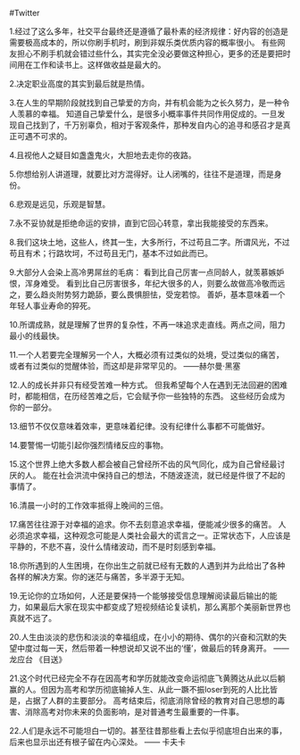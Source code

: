 #Twitter 

1.经过了这么多年，社交平台最终还是遵循了最朴素的经济规律：好内容的创造是需要极高成本的，所以你刷手机时，刷到非娱乐类优质内容的概率很小。 有些网友担心不刷手机就会错过些什么，其实完全没必要做这种担心，更多的还是要把时间用在工作和读书上。这样做收益是最大的。

2.决定职业高度的其实到最后就是热情。

3.在人生的早期阶段就找到自己挚爱的方向，并有机会能为之长久努力，是一种令人羡慕的幸福。 知道自己挚爱什么，是很多小概率事件共同作用促成的。一旦发现自己找到了，千万别辜负，相对于客观条件，那种发自内心的追寻和感召才是真正可遇不可求的。

4.且视他人之疑目如盏盏鬼火，大胆地去走你的夜路。

5.你想给别人讲道理，就要比对方混得好。让人闭嘴的，往往不是道理，而是身份。

6.悲观是远见，乐观是智慧。

7.永不妥协就是拒绝命运的安排，直到它回心转意，拿出我能接受的东西来。

8.我们这块土地，这些人，终其一生，大多所行，不过苟且二字。所谓风光，不过苟且有术；行路坎坷，不过苟且无门，基本不过如此而已。

9.大部分人会染上高冷男屌丝的毛病： 看到比自己厉害一点同龄人，就羡慕嫉妒恨，浑身难受。 看到比自己厉害很多，年纪大很多的人，则要么故做高冷敬而远之，要么趋炎附势努力跪舔，要么畏惧胆怯，受宠若惊。 善妒，基本意味着一个年轻人事业寿命的猝死。

10.所谓成熟，就是理解了世界的复杂性，不再一味追求走直线。两点之间，阻力最小的线最快。

11.一个人若要完全理解另一个人，大概必须有过类似的处境，受过类似的痛苦，或者有过类似的觉醒体验，而这却是非常罕见的。 ——赫尔曼·黑塞

12.人的成长并非只有经受苦难一种方式。 但我希望每个人在遇到无法回避的困难时，都能相信，在历经苦难之后，它会赋予你一些独特的东西。 这些经历会成为你的一部分。

13.细节不仅仅意味着效率，更意味着纪律。没有纪律什么事都不可能做好。

14.要警惕一切能引起你强烈情绪反应的事物。

15.这个世界上绝大多数人都会被自己曾经所不齿的风气同化，成为自己曾经最讨厌的人。 能在社会洪流中保持自己的想法，不随波逐流，就已经是件很了不起的事情了。

16.清晨一小时的工作效率抵得上晚间的三倍。

17.痛苦往往源于对幸福的追求。你不去刻意追求幸福，便能减少很多的痛苦。 人必须追求幸福，这种观念可能是人类社会最大的谎言之一。正常状态下，人应该是平静的，不悲不喜，没什么情绪波动，而不是时刻感到幸福。

18.你所遇到的人生困境，在你出生之前就已经有无数的人遇到并为此给出了各种各样的解决方案。你的迷茫与痛苦，多半源于无知。

19.无论你的立场如何，人还是要保持一个能够接受信息理解阅读最后输出的能力，如果最后大家在现实中都变成了短视频结论复读机，那么离那个美丽新世界也真就不远了。

20.人生由淡淡的悲伤和淡淡的幸福组成，在小小的期待、偶尔的兴奋和沉默的失望中度过每一天，然后带着一种想说却又说不出的‘懂’，做最后的转身离开。 ——龙应台 《目送》

21.这个时代已经完全不存在因高考和学历就能改变命运彻底飞黄腾达从此以后躺赢的人。但因为高考和学历彻底输掉人生、从此一蹶不振loser到死的人比比皆是，占据了人群的主要部分。 高考结束后，彻底消除曾经的教育对自己思想的毒害、消除高考对你未来的负面影响，是对普通考生最重要的一件事。

22.人们是永远不可能坦白一切的。甚至往昔那些看上去似乎彻底坦白出来的事，后来也显示出还有根子留在内心深处。 —— 卡夫卡